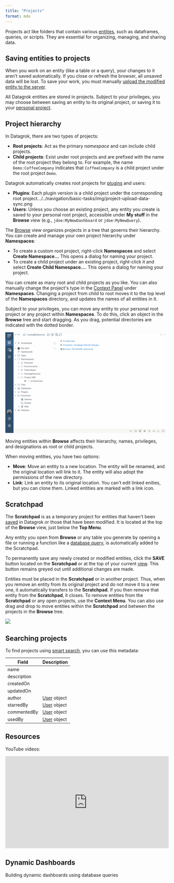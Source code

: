 ```yaml
---
title: "Projects"
format: mdx
---
```


Projects act like folders that contain various [entities](../objects.md), such as dataframes,
queries, or scripts. They are essential for organizing, managing, and sharing data.

## Saving entities to projects

When you work on an
entity (like a table or a query), your changes to it aren't saved automatically.
If you close or refresh the browser, all unsaved data will be lost. To save your work, you must manually [upload the modified entity to the server](../../navigation/basic-tasks/basic-tasks.md#save). 

All Datagrok entities are stored in projects. Subject to your privileges, you may choose between saving an entity to its original project, or saving it to your [personal project](#project-hierarchy).

## Project hierarchy

In Datagrok, there are two types of projects:

* **Root projects**: Act as the primary _namespace_ and can include child
  projects. 
* **Child projects**: Exist under root projects and are prefixed with the name
  of the root project they belong to. For example, the name `Demo:CoffeeCompany` indicates
  that `CoffeeCompany` is a child project under the root project `Demo`.

Datagrok automatically creates root projects for
[plugins](../../../develop/how-to/create-package.md) and users:
* **Plugins**: Each plugin version is a child project under the corresponding
  root project.../../navigation/basic-tasks/img/project-upload-data-sync.png
* **Users**: Unless you choose an existing project, any entity you create is
  saved to your personal root project, accessible under **My
  stuff** in the **Browse** view (e.g., `jdoe:MyNewDashboard` or `jdoe:MyNewQuery`). 
  
The [Browse](../../navigation/views/browse.md) view organizes projects in a tree
that governs their hierarchy. You can create and manage your own project hierarchy under **Namespaces**: 

* To create a custom root project, right-click **Namespaces** and select **Create
Namespace...** This opens a dialog for naming your project.
* To create a child project under an existing project, right-click it and select
  **Create Child Namespace...**. This opens a dialog for naming your project.

You can create as many root and child projects as you like. You can also
manually change the project's type in the [Context Panel](../../navigation/panels/panels.md#context-panel) under
**Namespaces**. Changing a project from child to root moves it to the top
level of the **Namespaces** directory, and updates the names of all entities in
it. 

Subject to your privileges, you can move any entity to your personal root
project or any project within **Namespaces**. To do this, click an object in the
**Browse** tree and start dragging. As you drag, potential directories are
indicated with the dotted border. 

![](../../navigation/views/img/namespaces-drag-and-drop.gif)

Moving entities within **Browse** affects their
hierarchy, names, privileges, and designations as root or child projects. 

When moving entities, you have two options:

* **Move**: Move an entity to a new location. The entity will be renamed, and
  the original location will link to it. The entity will also adopt the
  permissions of the new directory.
* **Link**: Link an entity to its original location. You can't edit linked enities, but you
  can clone them. Linked entities are marked with a link icon.

## Scratchpad

The **Scratchpad** is as a temporary project for entities that haven't been
[saved](../../navigation/basic-tasks/basic-tasks.md#save) in Datagrok or those
that have been modified. It is located at the top of the **Browse** view, just
below the **Top Menu**.

Any entity you open from **Browse** or any table you generate by opening a 
file or running a function like a [database query](../../../access/databases/databases.md#running-queries), is
automatically added to the Scratchpad.

To permanently save any newly created or modified entities, click the **SAVE**
button located on the **Scratchpad** or at the top of your current [view](../../navigation/views/views.md). This button remains greyed out until additional changes are made.

Entities must be placed in the **Scratchpad** or in another project. Thus, when
you remove an entity from its original project and do not move it to a new one,
it automatically transfers to the **Scratchpad**. If you then remove that entity
from the **Scratchpad**, it closes. To remove entities from the **Scratchpad**
or any open projects, use the **Context Menu**. You can also use drag and drop
to move entities within the **Scratchpad** and between the projects in the **Browse** tree. 

![](scratchpad.gif)

## Searching projects

To find projects using [smart search](../../navigation/views/browse.md#entity-search), you can use this metadata:

| Field       | Description                            |
|-------------|----------------------------------------|
| name        |                                        |
| description |                                        |
| createdOn   |                                        |
| updatedOn   |                                        |
| author      | [User](../../../govern/user.md) object |
| starredBy   | [User](../../../govern/user.md) object |
| commentedBy | [User](../../../govern/user.md) object |
| usedBy      | [User](../../../govern/user.md) object |

## Resources

YouTube videos:

<div class="help-video-list" style={{display:"flex","flex-wrap":"wrap",}}>

<div class="card" style={{width:"512px",}}>
<iframe src="https://www.youtube.com/embed/TtVjvxMj9Ds?si=8J08Iqbigx2RtR9T" title="YouTube video player" width="512" height="288" frameborder="0" allow="accelerometer; autoplay; clipboard-write; encrypted-media; gyroscope; picture-in-picture; web-share" allowfullscreen></iframe>
  <div class="card-body">
    <h2 class="card-title">Dynamic Dashboards</h2>
    <p class="card-text">Building dynamic dashboards using database queries</p>
  </div>
</div>
</div>
